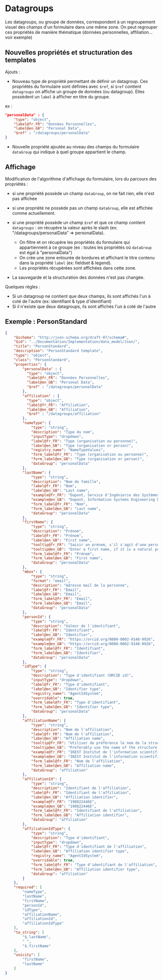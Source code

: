 # Datagroups

Les datagroups, ou groupe de données, correspondent à un regroupement visuel des champs d'un formulaire dans une même zone. On peut regrouper ces propriétés de manière thématique (données personnelles, affiliation... voir exemple)

## Nouvelles propriétés et structuration des templates

Ajouts :

- Nouveau type de propriété permettant de définir un datagroup. Ces propriétés du formulaire sont définies avec `$ref`, si `$ref` contient `datagroups` on affiche un groupe de données (ou datagroup). Elles possèdent un `label` à afficher en titre du groupe.

ex :

```json
"personalData" : { 
    "type": "object",
    "label@fr_FR": "Données Personnelles",
    "label@en_GB": "Personal Data",
    "$ref" : "/datagroups/personalData"
}
```

- Nouvelle propriété ajoutée au niveau des champs du formulaire `dataGroup` qui indique à quel groupe appartient le champ.

## Affichage

Modification de l'algorithme d'affichage du formulaire, lors du parcours des propriétés :

- si une propriété possède un champ `dataGroup`, on ne fait rien, elle n'est pas affichée
- si une propriété ne possède pas un champ `dataGroup`, elle est affichée comme actuellement.
- si une propriété possède un champ `$ref` et que ce champ contient `datagroups` : on récupère la valeur après le slash (ex: "/datagroups/personalData" => personalData).

  - On filtre et on récupère les propriétés du formulaire qui appartiennent à ce groupe (ex : toutes les propriétés où `dataGroup` est égal à "personalData")
  - On crée une zone entourée de bordures et affichant le titre contenu dans la propriété `label` (ex: fieldset & legend).
  - Les propriétés récupérées sont affichées dans cette zone.
- La sauvegarde et la structuration des données n'est pas changée.

Quelques règles :

- Si un datagroup ne contient que deux champs, ils sont affichés l'un à coté de l'autre (ex: identifiant & type d'identifiant)
- Si il n'existe que deux datagroups, ils sont affichés l'un à coté de l'autre

## Exemple : PersonStandard

```json
{
    "$schema": "http://json-schema.org/draft-07/schema#",
    "$id": "../Documentation/Implementation/data_model/Json/",
    "title": "PersonStandard",
    "description": "PersonStandard template",
    "type": "object",
    "class": "PersonStandard",
    "properties": {
        "personalData" : {
          "type": "object",
          "label@fr_FR": "Données Personnelles",
          "label@en_GB": "Personal Data",
          "$ref" : "/datagroups/personalData"
        },
        "affiliation" : {
          "type": "object",
          "label@fr_FR": "Affiliation",
          "label@en_GB": "Affiliation",
          "$ref" : "/datagroups/affiliation"
        },
        "nameType": {
            "type": "string",
            "description": "Type du nom",
            "inputType": "dropdown",
            "label@fr_FR": "Type (organisation ou personne)",
            "label@en_GB": "Type (organisation or person)",
            "registry_name": "NameTypeValues",
            "form_label@fr_FR": "Type (organisation ou personne)",
            "form_label@en_GB": "Type (organisation or person)",
            "dataGroup": "personalData"
        },
        "lastName": {
            "type": "string",
            "description": "Nom de famille",
            "label@fr_FR": "Nom",
            "label@en_GB": "Last name",
            "example@fr_FR": "Dupont, Service d'Ingénierie des Systèmes d’Information, Comité d'éthique",
            "example@en_GB": "Dupont, Information Systems Engineering Department, Ethics comittee",
            "form_label@fr_FR": "Nom",
            "form_label@en_GB": "Last name",
            "dataGroup": "personalData"
        },
        "firstName": {
            "type": "string",
            "description": "Prénom",
            "label@fr_FR": "Prénom",
            "label@en_GB": "First name",
            "tooltip@fr_FR": "Saisir un prénom, s'il s'agit d'une personne physique",
            "tooltip@en_GB": "Enter a first name, if it is a natural person",
            "form_label@fr_FR": "Prénom",
            "form_label@en_GB": "First name",
            "dataGroup": "personalData"
        },
        "mbox": {
            "type": "string",
            "format": "email",
            "description": "Adresse mail de la personne",
            "label@fr_FR": "Email",
            "label@en_GB": "Email",
            "form_label@fr_FR": "Email",
            "form_label@en_GB": "Email",
            "dataGroup": "personalData"
        },
        "personId": {
            "type": "string",
            "description": "Valeur de l'identifiant",
            "label@fr_FR": "Identifiant",
            "label@en_GB": "Identifier",
            "example@fr_FR": "https://orcid.org/0000-0002-9148-9926",
            "example@en_GB": "https://orcid.org/0000-0002-9148-9926",
            "form_label@fr_FR": "Identifiant",
            "form_label@en_GB": "Identifier",
            "dataGroup": "personalData"
        },
        "idType": {
            "type": "string",
            "description": "Type d'identifiant (ORCID id)",
            "inputType": "dropdown",
            "label@fr_FR": "Type d'identifiant",
            "label@en_GB": "Identifier type",
            "registry_name": "AgentIdSystem",
            "overridable": true,
            "form_label@fr_FR": "Type d'identifiant",
            "form_label@en_GB": "Identifier type",
            "dataGroup": "personalData"
        },
        "affiliationName": {
            "type": "string",
            "description": "Nom de l'affiliation",
            "label@fr_FR": "Nom de l'affiliation",
            "label@en_GB": "Affiliation name",
            "tooltip@fr_FR": "Utiliser de préférence le nom de la structure enregistrée dans le RNSR. Dans le cas d'une organisation, indiquer le nom de l'établissement de rattachement",
            "tooltip@en_GB": "Preferably use the name of the structure registered in RNSR. In case of an organizational name, you can add here the name of the formal institution to which the creator belongs",
            "example@fr_FR": "INIST Institut de l'information scientifique et technique",
            "example@en_GB": "INIST Institut de l'information scientifique et technique ",
            "form_label@fr_FR": "Nom de l'affiliation",
            "form_label@en_GB": "Affiliation name",
            "dataGroup": "affiliation"
        },
        "affiliationId": {
            "type": "string",
            "description": "Identifiant de l'affiliation",
            "label@fr_FR": "Identifiant de l'affiliation",
            "label@en_GB": "Affiliation identifier",
            "example@fr_FR": "198822446E",
            "example@en_GB": "198822446E",
            "form_label@fr_FR": "Identifiant de l'affiliation",
            "form_label@en_GB": "Affiliation identifier",
            "dataGroup": "affiliation"
        },
        "affiliationIdType": {
            "type": "string",
            "description": "Type d'identifiant",
            "inputType": "dropdown",
            "label@fr_FR": "Type d'identifiant de l'affiliation",
            "label@en_GB": "Affiliation identifier type",
            "registry_name": "AgentIdSystem",
            "overridable": true,
            "form_label@fr_FR": "Type d'identifiant de l'affiliation",
            "form_label@en_GB": "Affiliation identifier type",
            "dataGroup": "affiliation"
        }
    },
    "required": [
        "nameType",
        "lastName",
        "firstName",
        "personId",
        "idType",
        "affiliationName",
        "affiliationId",
        "affiliationIdType"
    ],
    "to_string": [
        "$.lastName",
        " ",
        "$.firstName"
    ],
    "unicity": [
        "firstName",
        "lastName"
    ]
}

```
